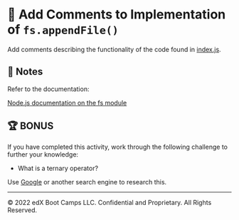 # 📐 Add Comments to Implementation of `fs.appendFile()`

Add comments describing the functionality of the code found in [index.js](./starter/index.js).

## 📝 Notes

Refer to the documentation: 

[Node.js documentation on the fs module](https://nodejs.org/api/fs.html#fs_fs_appendfile_path_data_options_callback)

## 🏆 BONUS

If you have completed this activity, work through the following challenge to further your knowledge:

* What is a ternary operator?

Use [Google](https://www.google.com) or another search engine to research this.

---

© 2022 edX Boot Camps LLC. Confidential and Proprietary. All Rights Reserved.
